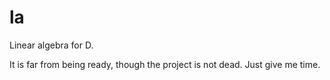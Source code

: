la
==

Linear algebra for D.

It is far from being ready, though the project is not dead. Just give me time.
